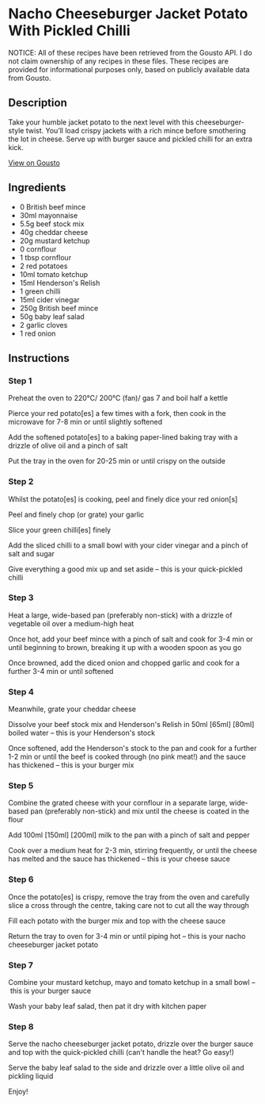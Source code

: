 # Nacho Cheeseburger Jacket Potato With Pickled Chilli

NOTICE: All of these recipes have been retrieved from the Gousto API. I do not claim ownership of any recipes in these files. These recipes are provided for informational purposes only, based on publicly available data from Gousto.

## Description

Take your humble jacket potato to the next level with this cheeseburger-style twist. You’ll load crispy jackets with a rich mince before smothering the lot in cheese. Serve up with burger sauce and pickled chilli for an extra kick. 

[View on Gousto](https://www.gousto.co.uk/recipes/cookbook/nacho-cheeseburger-jacket-potato-with-pickled-chilli)

## Ingredients

- 0 British beef mince
- 30ml mayonnaise
- 5.5g beef stock mix
- 40g cheddar cheese
- 20g mustard ketchup
- 0 cornflour
- 1 tbsp cornflour
- 2 red potatoes
- 10ml tomato ketchup
- 15ml Henderson's Relish
- 1 green chilli
- 15ml cider vinegar
- 250g British beef mince
- 50g baby leaf salad
- 2 garlic cloves
- 1 red onion

## Instructions


### Step 1

Preheat the oven to 220°C/ 200°C (fan)/ gas 7 and boil half a kettle

Pierce your red potato[es] a few times with a fork, then cook in the microwave for 7-8 min or until slightly softened

Add the softened potato[es] to a baking paper-lined baking tray with a drizzle of olive oil and a pinch of salt

Put the tray in the oven for 20-25 min or until crispy on the outside


### Step 2

Whilst the potato[es] is cooking, peel and finely dice your red onion[s]

Peel and finely chop (or grate) your garlic

Slice your green chilli[es] finely

Add the sliced chilli to a small bowl with your cider vinegar and a pinch of salt and sugar

Give everything a good mix up and set aside – this is your quick-pickled chilli


### Step 3

Heat a large, wide-based pan (preferably non-stick) with a drizzle of vegetable oil over a medium-high heat

Once hot, add your beef mince with a pinch of salt and cook for 3-4 min or until beginning to brown, breaking it up with a wooden spoon as you go

Once browned, add the diced onion and chopped garlic and cook for a further 3-4 min or until softened


### Step 4

Meanwhile, grate your cheddar cheese

Dissolve your beef stock mix and Henderson's Relish in 50ml <span class="text-purple">[65ml]</span> <span class="text-danger">[80ml] </span>boiled water – this is your Henderson's stock

Once softened, add the Henderson's stock to the pan and cook for a further 1-2 min or until the beef is cooked through (no pink meat!) and the sauce has thickened – this is your burger mix


### Step 5

Combine the grated cheese with your cornflour in a separate large, wide-based pan (preferably non-stick) and mix until the cheese is coated in the flour

Add 100ml <span class="text-purple">[150ml]</span> <span class="text-danger">[200ml]</span> milk to the pan with a pinch of salt and pepper

Cook over a medium heat for 2-3 min, stirring frequently, or until the cheese has melted and the sauce has thickened – this is your cheese sauce


### Step 6

Once the potato[es] is crispy, remove the tray from the oven and carefully slice a cross through the centre, taking care not to cut all the way through

Fill each potato with the burger mix and top with the cheese sauce

Return the tray to oven for 3-4 min or until piping hot – this is your nacho cheeseburger jacket potato


### Step 7

Combine your mustard ketchup, mayo and tomato ketchup in a small bowl – this is your burger sauce

Wash your baby leaf salad, then pat it dry with kitchen paper

### Step 8

Serve the nacho cheeseburger jacket potato, drizzle over the burger sauce and top with the quick-pickled chilli (can't handle the heat? Go easy!)

Serve the baby leaf salad to the side and drizzle over a little olive oil and pickling liquid

Enjoy!

